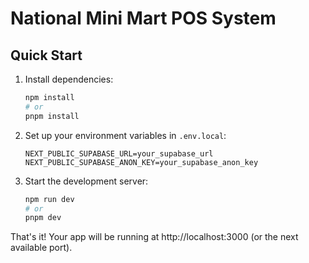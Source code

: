 # National Mini Mart POS System

## Quick Start

1. Install dependencies:
   ```bash
   npm install
   # or
   pnpm install
   ```

2. Set up your environment variables in `.env.local`:
   ```env
   NEXT_PUBLIC_SUPABASE_URL=your_supabase_url
   NEXT_PUBLIC_SUPABASE_ANON_KEY=your_supabase_anon_key
   ```

3. Start the development server:
   ```bash
   npm run dev
   # or
   pnpm dev
   ```

That's it! Your app will be running at http://localhost:3000 (or the next available port). 